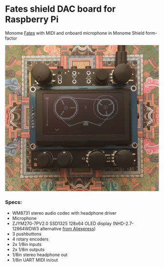 # Fates shield DAC board for Raspberry Pi

Monome [Fates](https://github.com/okyeron/fates) with MIDI and onboard microphone in Monome Shield form-factor

![<fates shield>](<hardware/fates-shield-proto.jpg>)

### Specs:

- WM8731 stereo audio codec with headphone driver
- Microphone
- ZJYM270-7PV2.0 SSD1325 128x64 OLED display (NHD-2.7-12864WDW3 alternative [from Aliexpress](https://aliexpress.ru/item/4000265549668.html))
- 3 pushbuttons
- 4 rotary encoders
- 2x 1/8in inputs
- 2x 1/8in outputs
- 1/8in stereo headphone out
- 1/8in UART MIDI in/out
